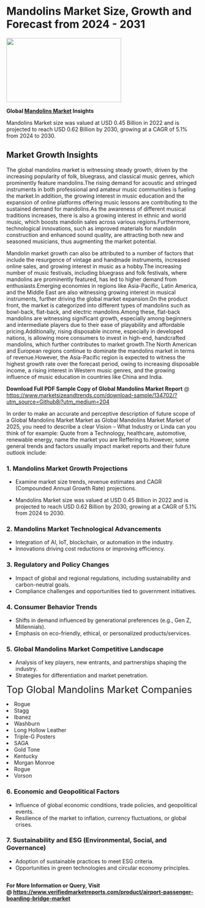 <H1>Mandolins Market Size, Growth and Forecast from 2024 - 2031</H1><img class="aligncenter size-medium wp-image-584254" src="https://thirdeyenews.in/wp-content/uploads/2024/09/Global-Market-Research-300x168.jpeg" alt="" width="300" height="168" /><p><strong>Global&nbsp;<a href="https://www.marketsizeandtrends.com/download-sample/134702/?utm_source=Github8j?utm_medium=204">Mandolins Market</a> Insights</strong></p><p>Mandolins Market size was valued at USD 0.45 Billion in 2022 and is projected to reach USD 0.62 Billion by 2030, growing at a CAGR of 5.1% from 2024 to 2030.</p><p><h2>Market Growth Insights</h2> <p>The global mandolins market is witnessing steady growth, driven by the increasing popularity of folk, bluegrass, and classical music genres, which prominently feature mandolins.The rising demand for acoustic and stringed instruments in both professional and amateur music communities is fueling the market.In addition, the growing interest in music education and the expansion of online platforms offering music lessons are contributing to the sustained demand for mandolins.As the awareness of different musical traditions increases, there is also a growing interest in ethnic and world music, which boosts mandolin sales across various regions.Furthermore, technological innovations, such as improved materials for mandolin construction and enhanced sound quality, are attracting both new and seasoned musicians, thus augmenting the market potential. </p> <p>Mandolin market growth can also be attributed to a number of factors that include the resurgence of vintage and handmade instruments, increased online sales, and growing interest in music as a hobby.The increasing number of music festivals, including bluegrass and folk festivals, where mandolins are prominently featured, has led to higher demand from enthusiasts.Emerging economies in regions like Asia-Pacific, Latin America, and the Middle East are also witnessing growing interest in musical instruments, further driving the global market expansion.On the product front, the market is categorized into different types of mandolins such as bowl-back, flat-back, and electric mandolins.Among these, flat-back mandolins are witnessing significant growth, especially among beginners and intermediate players due to their ease of playability and affordable pricing.Additionally, rising disposable income, especially in developed nations, is allowing more consumers to invest in high-end, handcrafted mandolins, which further contributes to market growth.The North American and European regions continue to dominate the mandolins market in terms of revenue.However, the Asia-Pacific region is expected to witness the highest growth rate over the forecast period, owing to increasing disposable income, a rising interest in Western music genres, and the growing influence of music education in countries like China and India.</p><p><span class=""><strong>Download Full PDF Sample Copy of Global Mandolins Market Report</strong> @ <a href="https://www.marketsizeandtrends.com/download-sample/134702/?utm_source=Github8j?utm_medium=204" target="_blank">https://www.marketsizeandtrends.com/download-sample/134702/?utm_source=Github8j?utm_medium=204</a></span></p><p>In order to make an accurate and perceptive description of future scope of a Global&nbsp;Mandolins Market Market as Global&nbsp;Mandolins Market Market of 2025, you need to describe a clear Vision &ndash; What Industry or Linda can you think of for example: Quote from a Technology, healthcare, automotive, renewable energy, name the market you are Reffering to.However, some general trends and factors usually impact market reports and their future outlook include:</p><h3>1.&nbsp;<strong>Mandolins Market Growth Projections</strong></h3><ul><li>Examine market size trends, revenue estimates and CAGR (Compounded Annual Growth Rate) projections.</li><li><p>Mandolins Market size was valued at USD 0.45 Billion in 2022 and is projected to reach USD 0.62 Billion by 2030, growing at a CAGR of 5.1% from 2024 to 2030.</p></li></ul><h3>2.&nbsp;<strong>Mandolins Market Technological Advancements</strong></h3><ul><li>Integration of AI, IoT, blockchain, or automation in the industry.</li><li>Innovations driving cost reductions or improving efficiency.</li></ul><h3>3.&nbsp;<strong>Regulatory and Policy Changes</strong></h3><ul><li>Impact of global and regional regulations, including sustainability and carbon-neutral goals.</li><li>Compliance challenges and opportunities tied to government initiatives.</li></ul><h3>4.&nbsp;<strong>Consumer Behavior Trends</strong></h3><ul><li>Shifts in demand influenced by generational preferences (e.g., Gen Z, Millennials).</li><li>Emphasis on eco-friendly, ethical, or personalized products/services.</li></ul><h3>5.&nbsp;<strong>Global Mandolins Market Competitive Landscape</strong></h3><ul><li>Analysis of key players, new entrants, and partnerships shaping the industry.</li><li>Strategies for differentiation and market penetration.</li></ul><p data-pm-slice="1 1 []"><span style="color: inherit; font-family: inherit; font-size: 25px;">Top Global Mandolins Market Companies</span></p><div class="" data-test-id=""><p><li>Rogue</li><li> Stagg</li><li> Ibanez</li><li> Washburn</li><li> Long Hollow Leather</li><li> Triple-G Posters</li><li> SAGA</li><li> Gold Tone</li><li> Kentucky</li><li> Morgan Monroe</li><li> Rogue</li><li> Vorson</li></p></div><h3>6.&nbsp;<strong>Economic and Geopolitical Factors</strong></h3><ul><li>Influence of global economic conditions, trade policies, and geopolitical events.</li><li>Resilience of the market to inflation, currency fluctuations, or global crises.</li></ul><h3>7.&nbsp;<strong>Sustainability and ESG (Environmental, Social, and Governance)</strong></h3><ul><li>Adoption of sustainable practices to meet ESG criteria.</li><li>Opportunities in green technologies and circular economy principles.</li></ul><h2><strong style="font-size: 14px;">For More Information or Query, Visit @&nbsp;</strong><a style="background-color: #ffffff; font-size: 14px;" href="https://www.marketsizeandtrends.com/report/mandolins-market/" target="_blank">https://www.verifiedmarketreports.com/product/airport-passenger-boarding-bridge-market</a></h2>